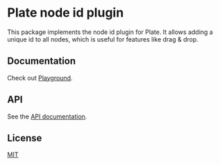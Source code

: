 # Plate node id plugin

This package implements the node id plugin for Plate. It allows adding a
unique id to all nodes, which is useful for features like drag & drop.

## Documentation

Check out [Playground](https://platejs.org/docs/playground).

## API

See the [API documentation](https://plate-api.udecode.io/globals.html). 

## License

[MIT](../../LICENSE)
